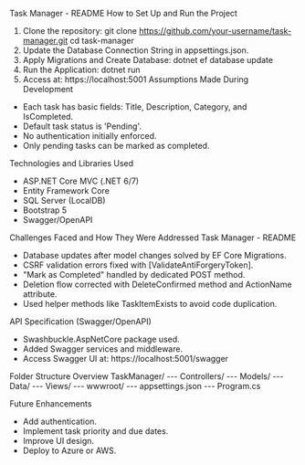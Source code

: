 Task Manager - README
How to Set Up and Run the Project
1. Clone the repository:
 git clone https://github.com/your-username/task-manager.git
 cd task-manager
2. Update the Database Connection String in appsettings.json.
3. Apply Migrations and Create Database:
 dotnet ef database update
4. Run the Application:
 dotnet run
5. Access at: https://localhost:5001
Assumptions Made During Development
- Each task has basic fields: Title, Description, Category, and IsCompleted.
- Default task status is 'Pending'.
- No authentication initially enforced.
- Only pending tasks can be marked as completed.
  
Technologies and Libraries Used
- ASP.NET Core MVC (.NET 6/7)
- Entity Framework Core
- SQL Server (LocalDB)
- Bootstrap 5
- Swagger/OpenAPI
  
Challenges Faced and How They Were Addressed
Task Manager - README
- Database updates after model changes solved by EF Core Migrations.
- CSRF validation errors fixed with [ValidateAntiForgeryToken].
- "Mark as Completed" handled by dedicated POST method.
- Deletion flow corrected with DeleteConfirmed method and ActionName attribute.
- Used helper methods like TaskItemExists to avoid code duplication.
  
API Specification (Swagger/OpenAPI)
- Swashbuckle.AspNetCore package used.
- Added Swagger services and middleware.
- Access Swagger UI at: https://localhost:5001/swagger
  
Folder Structure Overview
TaskManager/
--- Controllers/
--- Models/
--- Data/
--- Views/
--- wwwroot/
--- appsettings.json
--- Program.cs

Future Enhancements
- Add authentication.
- Implement task priority and due dates.
- Improve UI design.
- Deploy to Azure or AWS.
